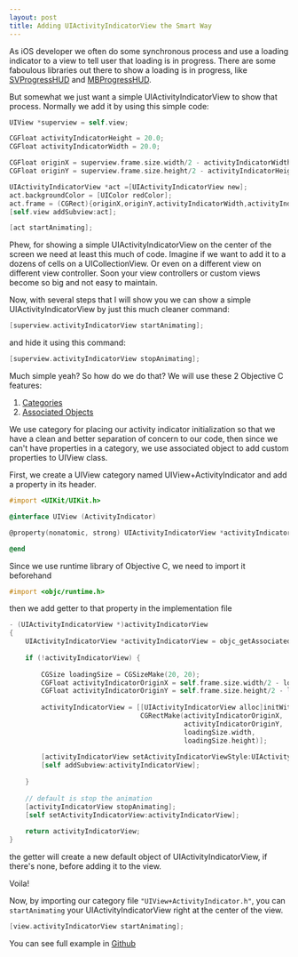 ```yaml
---
layout: post
title: Adding UIActivityIndicatorView the Smart Way
---
```


As iOS developer we often do some synchronous process and use a loading indicator to a view to tell user that loading is in progress. There are some faboulous libraries out there to show a loading is in progress, like [SVProgressHUD][SV] and [MBProgressHUD][MB].

But somewhat we just want a simple UIActivityIndicatorView to show that process. Normally we add it by using this simple code:

```objective-c
UIView *superview = self.view;

CGFloat activityIndicatorHeight = 20.0;
CGFloat activityIndicatorWidth = 20.0;

CGFloat originX = superview.frame.size.width/2 - activityIndicatorWidth / 2;
CGFloat originY = superview.frame.size.height/2 - activityIndicatorHeight / 2;

UIActivityIndicatorView *act =[UIActivityIndicatorView new];
act.backgroundColor = [UIColor redColor];
act.frame = (CGRect){originX,originY,activityIndicatorWidth,activityIndicatorHeight};
[self.view addSubview:act];

[act startAnimating];
```

Phew, for showing a simple UIActivityIndicatorView on the center of the screen we need at least this much of code. Imagine if we want to add it to a dozens of cells on a UICollectionView. Or even on a different view on different view controller. Soon your view controllers or custom views become so big and not easy to maintain.

Now, with several steps that I will show you we can show a simple UIActivityIndicatorView by just this much cleaner command:

```objective-c
[superview.activityIndicatorView startAnimating];
```
and hide it using this command:

```objective-c
[superview.activityIndicatorView stopAnimating];
```

Much simple yeah? So how do we do that? We will use these 2 Objective C features:

1. [Categories][CAT]
2. [Associated Objects][ASS]

We use category for placing our activity indicator initialization so that we have a clean and better separation of concern to our code, then since we can't have properties in a category, we use associated object to add custom properties to UIView class.

First, we create a UIView category named UIView+ActivityIndicator and add a property in its header.

```objective-c
#import <UIKit/UIKit.h>

@interface UIView (ActivityIndicator)

@property(nonatomic, strong) UIActivityIndicatorView *activityIndicatorView;

@end
```
Since we use runtime library of Objective C, we need to import it beforehand

```objective-c
#import <objc/runtime.h>
```

then we add getter to that property in the implementation file

```objective-c
- (UIActivityIndicatorView *)activityIndicatorView
{
    UIActivityIndicatorView *activityIndicatorView = objc_getAssociatedObject(self, @selector(activityIndicatorView));
    
    if (!activityIndicatorView) {
        
        CGSize loadingSize = CGSizeMake(20, 20);
        CGFloat activityIndicatorOriginX = self.frame.size.width/2 - loadingSize.width/2;
        CGFloat activityIndicatorOriginY = self.frame.size.height/2 - loadingSize.height/2;
        
        activityIndicatorView = [[UIActivityIndicatorView alloc]initWithFrame:
                                 CGRectMake(activityIndicatorOriginX,
                                            activityIndicatorOriginY,
                                            loadingSize.width,
                                            loadingSize.height)];
        
        [activityIndicatorView setActivityIndicatorViewStyle:UIActivityIndicatorViewStyleGray];
        [self addSubview:activityIndicatorView];
        
    }
    
    // default is stop the animation
    [activityIndicatorView stopAnimating];
    [self setActivityIndicatorView:activityIndicatorView];
    
    return activityIndicatorView;
}
```

the getter will create a new default object of UIActivityIndicatorView, if there's none, before adding it to the view.

Voila!

Now, by importing our category file `"UIView+ActivityIndicator.h"`, you can `startAnimating` your UIActivityIndicatorView right at the center of the view.

```objective-c
[view.activityIndicatorView startAnimating];
```

You can see full example in [Github][EX]

[SV]:https://github.com/TransitApp/SVProgressHUD
[MB]:https://github.com/jdg/MBProgressHUD
[ASS]:http://nshipster.com/associated-objects/
[CAT]:http://rypress.com/tutorials/objective-c/categories
[EX]:https://github.com/mamaz/MMZHelpers/tree/master/UIView%2BHelpers
